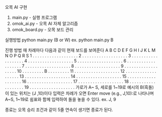 오목 AI 구현

1. main.py - 실행 프로그램 
2. omok_ai.py - 오목 AI 자체 알고리즘 
3. omok_board.py - 오목 보드 관리


실행방법
python main.py (B or W)
ex. python main.py B

진행 방법
매 차례마다 다음과 같이 현재 보드를 보여준다
A B C D E F G H I J K L M N O P Q R S
1 . . . . . . . . . . . . . . . . . . .
2 . . . . . . . . . . . . . . . . . . .
3 . . . . . . . . . . . . . . . . . . .
4 . . . . . . . . . . . . . . . . . . .
5 . . . . . . . . . . . . . . . . . . .
6 . . . . . . . . . . . . . . . . . . .
7 . . . . . . . . . . . . . . . . . . .
8 . . . . . . . . . . . . . . . . . . .
9 . . . . . . . . . . . . . . . . . . .
10 . . . . . . . . . B . . . . . . . . .
11 . . . . . . . . . . . . . . . . . . .
12 . . . . . . . . . . . . . . . . . . .
13 . . . . . . . . . . . . . . . . . . .
14 . . . . . . . . . . . . . . . . . . .
15 . . . . . . . . . . . . . . . . . . .
16 . . . . . . . . . . . . . . . . . . .
17 . . . . . . . . . . . . . . . . . . .
18 . . . . . . . . . . . . . . . . . . .
19 . . . . . . . . . . . . . . . . . . .
가로가 A~ S, 세로를 1~19로 예시의 B(흑돌)이 있는 위치는 (J ,10)이다
입력은 차례가 오면
Enter move (e.g., J,10):로 나타나며 
A~S, 1~19로 쉼표와 함께 입력하여 돌을 놓을 수 있다.
ex. J, 9

종료는 오목 승리 조건과 같이 5줄 연속이 생기면 종료가 된다.
